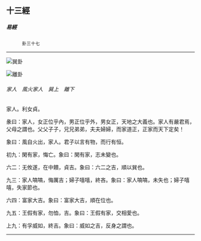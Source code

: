 

## 十三經

##### 易經
　　　`卦三十七`

* * *

![巽卦](../../imgs/a006.gif)

![離卦](../../imgs/a008.gif)

###### 家人　風火家人　巽上　離下

家人。利女貞。

彖曰：家人，女正位乎內，男正位乎外，男女正，天地之大義也。家人有嚴君焉，父母之謂也。父父子子，兄兄弟弟，夫夫婦婦，而家道正，正家而天下定矣！

象曰：風自火出，家人。君子以言有物，而行有恒。

初九：閑有家，悔亡。象曰：閑有家，志未變也。

六二：无攸遂，在中饋，貞吉。象曰：六二之吉，順以巽也。

九三：家人嗃嗃，悔厲吉；婦子嘻嘻，終吝。象曰：家人嗃嗃，未失也；婦子嘻嘻，失家節也。

六四：富家大吉。象曰：富家大吉，順在位也。

九五：王假有家，勿恤，吉。象曰：王假有家，交相愛也。

上九：有孚威如，終吉。象曰：威如之吉，反身之謂也。

* * *

